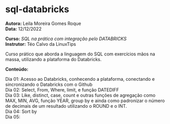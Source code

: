 # sql-databricks

**Autora:** Leila Moreira Gomes Roque <br />
**Data:** 12/12/2022 <br />

**Curso:** _SQL na prática com integração pelo DATABRICKS_ <br />
**Instrutor:** Téo Calvo da LinuxTips <br />


Curso prático que aborda a linguagem do SQL com exercícios mãos na massa, utilizando a plataforma do Databricks. <br />


**Conteúdo:** <br />

Dia 01: Acesso ao Databricks, conhecendo a plataforma, conectando e sincronizando o Databricks com o Github <br />
Dia 02: Select, From, Where, limit, e função DATEDIFF <br />
Dia 03: Like, distinct, case, count e outras funções de agregação como MAX, MIN, AVG, função YEAR, group by e ainda como padronizar o número de decimais de um resultado utilizando o ROUND e o INT. <br />
Dia 04: Sort by <br />
Dia 05: <br />
